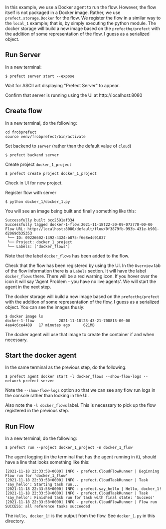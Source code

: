 In this example, we use a Docker agent to run the flow. However, the flow
itself is not packaged in a Docker image. Rather, we use `prefect.storage.Docker`
for the flow. We register the flow in a similar way to the `local_1` example;
that is, by simply executing the python module. The docker storage will build
a new image based on the `prefecthq/prefect` with the addition of some
representation of the flow, I guess as a serialized object.

Run Server
----------

In a new terminal:

```
$ prefect server start --expose
```

Wait for ASCII art displaying "Prefect Server" to appear.

Confirm that server is running using the UI at http://localhost:8080

Create flow
------------

In a new terminal, do the following:

```
cd frobprefect
source venv/frobprefect/bin/activate
```

Set backend to `server` (rather than the default value of `cloud`)

```
$ prefect backend server
```

Create project `docker_1_project`

```
$ prefect create project docker_1_project
```
Check in UI for new project.

Register flow with server

```
$ python docker_1/docker_1.py
```
You will see an image being built and finally something like this:
```
Successfully built bcc2591af334
Successfully tagged docker-1-flow:2021-11-18t22-30-09-072770-00-00
Flow URL: http://localhost:8080/default/flow/0f3879fb-993b-431e-b901-d2069db35353
 └── ID: 09226602-1392-4324-b875-f6e8e4c91037
 └── Project: docker_1_project
 └── Labels: ['docker_flows']
```
Note that the label `docker_flows` has been added to the flow.

Check that the flow has been registered by using the UI. In the `Overview`
tab of the flow information there is a `Labels` section. It will have the
label `docker_flows` there. There will be a red warning icon. If you hover
over the icon it will say 'Agent Problem - you have no live agents'. We
will start the agent in the next step.

The docker storage will build a new image based on the `prefecthq/prefect` with
the addition of some representation of the flow, I guess as a serialized
object. You can see the images thusly:

```
$ docker image ls
docker-1-flow           2021-11-18t23-43-21-708813-00-00   4aa4c6ce4489   17 minutes ago      621MB
```

The docker agent will use that image to create the container if and when
necessary.

Start the docker agent
----------------------

In the same terminal as the previous step, do the following:

```
$ prefect agent docker start -l docker_flows --show-flow-logs --network prefect-server
```

Note the `--show-flow-logs` option so that we can see any flow run logs in
the console rather than looking in the UI.

Also note the `-l docker_flows` label. This is necessary to pick up the flow
registered in the previous step.

Run Flow
--------

In a new terminal, do the following:

```
$ prefect run --project docker_1_project -n docker_1_flow
```

The agent logging (in the terminal that has the agent running in it), should
have a line that looks something like this:
```
[2021-11-18 22:33:58+0000] INFO - prefect.CloudFlowRunner | Beginning Flow run for 'docker_1_flow'
[2021-11-18 22:33:58+0000] INFO - prefect.CloudTaskRunner | Task 'say_hello': Starting task run...
[2021-11-18 22:33:58+0000] INFO - prefect.say_hello | Hello, docker_1!
[2021-11-18 22:33:58+0000] INFO - prefect.CloudTaskRunner | Task 'say_hello': Finished task run for task with final state: 'Success'
[2021-11-18 22:33:58+0000] INFO - prefect.CloudFlowRunner | Flow run SUCCESS: all reference tasks succeeded
```
The `Hello, docker_1!` is the output from the flow. See `docker_1.py` in this directory.
